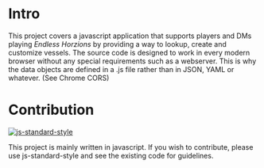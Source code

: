 # Intro
This project covers a javascript application that supports players and DMs playing *Endless Horzions* by providing a way to lookup, 
create and customize vessels.
The source code is designed to work in every modern browser without any special requirements such as a webserver. This is why the data objects are defined in a .js file rather than in JSON, YAML or whatever. (See Chrome CORS)

# Contribution

[![js-standard-style](https://img.shields.io/badge/code%20style-standard-brightgreen.svg)](http://standardjs.com/)

This project is mainly written in javascript. If you wish to contribute, please use js-standard-style and see the existing code for guidelines.
